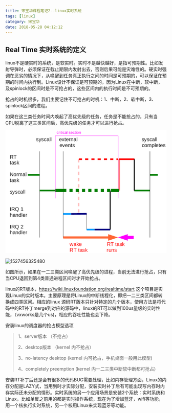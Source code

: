 ```yaml
---
title: 宋宝华课程笔记2--linux实时系统
tags: [linux]
category: 宋宝华
date: 2018-05-28 04:12:12
---
```


## Real Time 实时系统的定义

linux不是硬实时的系统，是软实时。实时不是越快越好，是指可预期性。比如发射导弹时，必须保证在截止期限内发射出去，否则后果可能是灾难性的。硬实时强调在恶劣的情况下，从唤醒到任务真正执行之间的时间是可预期的，可以保证在预期的时间内执行到。Linux设计不保证是可预期的，因为Linux在中断，软中断，及spinlock的区间时是不可抢占的，这些区间内的执行时间是不可预期的。

抢占的时机很多，我们主要记住不可抢占的时机：1、中断，2、软中断，3、spinlock区间的进程。

如果在这三类任务时间内唤起了高优先级的任务，任务是不能抢占的，只有当CPU脱离了这三类区间后，高优先级的任务才可以进行抢占。

![linux_rt_4type_preempt](/img/linux_rt_4type_preempt.png)

![1527456325480](C:\Users\wangfan\AppData\Local\Temp\1527456325480.png)

如图所示，如果在一二三类区间唤醒了高优先级的进程，当前无法进行抢占，只有当CPU退回到第4类普通进程区间时才开始抢占。

linux的RT版本，https://wiki.linuxfoundation.org/realtime/start 这个项目是实现Linux的实时版本。主要原理是将Linux的中断线程化，即把一二三类区间都转换成四类区间。相应的linux 源码RT版本只针对特定的几个版本，使用方法是将代码中的RT补丁merge到对应的源码中，linux的RT可以做到100us量级的实时性能，（vxworks是几个us)，相应的吞吐性能也会下降。

安装linux的调度器的抢占模型选项

> 1、server版本 （不抢占）
>
> 2、desktop版本 （kernel 内不抢占）
>
> 3、no-latency desktop (kernel 内可抢占，手机桌面一般用此模型)
>
> 4、completely preemption   (kernel 内一二三类中断软中断都可抢占)

安装RT补丁后还是会有很多的代码BUG需要处理，比如内存管理方面，Linux的内存分配是LAZY式，当用到时才实际分配，安装实时补丁后有可能出现写内存时内存实际还未分配的情形。实时系统的另一个应用场景是安装2个系统：实时系统和Linux，比如单反之前用的都是实时操作系统，现在为了增加蓝牙，wifi等功能，用一个核执行实时系统，另一个核用Linux来实现蓝牙等功能。